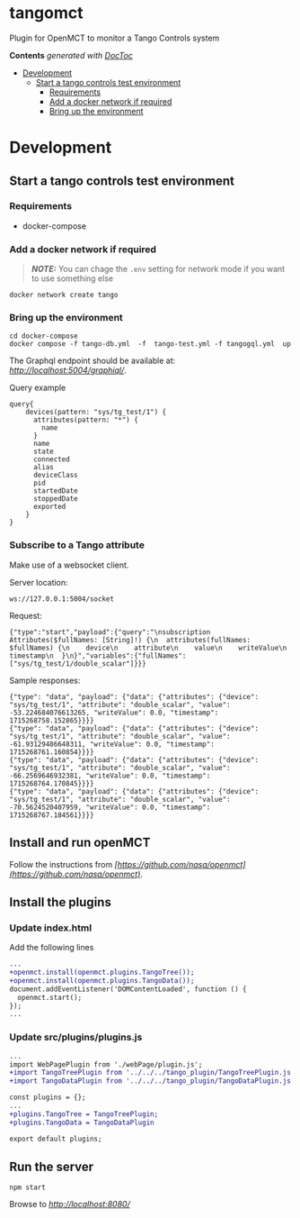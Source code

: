 # tangomct
Plugin for OpenMCT to  monitor a Tango Controls system

<!-- START doctoc generated TOC please keep comment here to allow auto update -->
<!-- DON'T EDIT THIS SECTION, INSTEAD RE-RUN doctoc TO UPDATE -->
**Contents**  *generated with [DocToc](https://github.com/thlorenz/doctoc)*

- [Development](#development)
  - [Start a tango controls test environment](#start-a-tango-controls-test-environment)
    - [Requirements](#requirements)
    - [Add a docker network if required](#add-a-docker-network-if-required)
    - [Bring up the environment](#bring-up-the-environment)

<!-- END doctoc generated TOC please keep comment here to allow auto update -->

# Development

## Start a tango controls test environment

### Requirements

- docker-compose

### Add a docker network if required

> **_NOTE:_**
 You can chage the `.env` setting for network mode if you want to use something else

```console
docker network create tango
```

### Bring up the environment

```console
cd docker-compose
docker compose -f tango-db.yml  -f  tango-test.yml -f tangogql.yml  up
```

The Graphql endpoint should be available at:
*[http://localhost:5004/graphiql/](http://localhost:5004/graphiql/)*.

Query example

```console
query{
    devices(pattern: "sys/tg_test/1") {
      attributes(pattern: "*") {
        name
      }
      name
      state
      connected
      alias
      deviceClass
      pid
      startedDate
      stoppedDate
      exported
    }
}
```
### Subscribe to a Tango attribute

Make use of a websocket client.

Server location:

```console
ws://127.0.0.1:5004/socket
```

Request:

```console
{"type":"start","payload":{"query":"\nsubscription Attributes($fullNames: [String]!) {\n  attributes(fullNames: $fullNames) {\n    device\n    attribute\n    value\n    writeValue\n    timestamp\n  }\n}","variables":{"fullNames":["sys/tg_test/1/double_scalar"]}}}
```
Sample responses:

```console
{"type": "data", "payload": {"data": {"attributes": {"device": "sys/tg_test/1", "attribute": "double_scalar", "value": -53.224684076613265, "writeValue": 0.0, "timestamp": 1715268758.152865}}}}
{"type": "data", "payload": {"data": {"attributes": {"device": "sys/tg_test/1", "attribute": "double_scalar", "value": -61.93129486648311, "writeValue": 0.0, "timestamp": 1715268761.160854}}}}
{"type": "data", "payload": {"data": {"attributes": {"device": "sys/tg_test/1", "attribute": "double_scalar", "value": -66.2569646932381, "writeValue": 0.0, "timestamp": 1715268764.170845}}}}
{"type": "data", "payload": {"data": {"attributes": {"device": "sys/tg_test/1", "attribute": "double_scalar", "value": -70.5624520407959, "writeValue": 0.0, "timestamp": 1715268767.184561}}}}
```

## Install and run openMCT

Follow the instructions from *[https://github.com/nasa/openmct](https://github.com/nasa/openmct)*.

## Install the plugins

### Update index.html

Add the following lines

```diff
...
+openmct.install(openmct.plugins.TangoTree());
+openmct.install(openmct.plugins.TangoData());
document.addEventListener('DOMContentLoaded', function () {
  openmct.start();
});
...
```

### Update src/plugins/plugins.js
```diff
...
import WebPagePlugin from './webPage/plugin.js';
+import TangoTreePlugin from '../../../tango_plugin/TangoTreePlugin.js';
+import TangoDataPlugin from '../../../tango_plugin/TangoDataPlugin.js';

const plugins = {};
...
+plugins.TangoTree = TangoTreePlugin;
+plugins.TangoData = TangoDataPlugin

export default plugins;
```

## Run the server

```console
npm start
```

Browse to *[http://localhost:8080/](http://localhost:8080/)*
